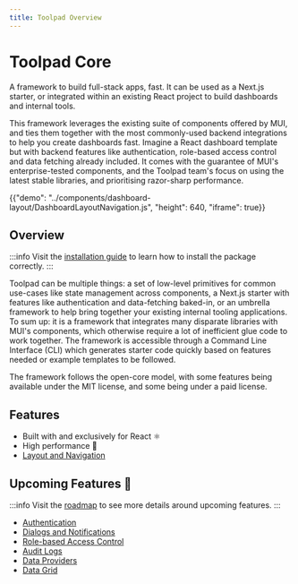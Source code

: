 ```yaml
---
title: Toolpad Overview
---
```


# Toolpad Core

<p class="description">A framework to build full-stack apps, fast. It can be used as a Next.js starter, or integrated within an existing React project to build dashboards and internal tools. </p>

This framework leverages the existing suite of components offered by MUI, and ties them together with the most commonly-used backend integrations to help you create dashboards fast. Imagine a React dashboard template but with backend features like authentication, role-based access control and data fetching already included. It comes with the guarantee of MUI's enterprise-tested components, and the Toolpad team's focus on using the latest stable libraries, and prioritising razor-sharp performance.

{{"demo": "../components/dashboard-layout/DashboardLayoutNavigation.js", "height": 640, "iframe": true}}

## Overview

:::info
Visit the [installation guide](/toolpad/core/installation/) to learn how to install the package correctly.
:::

Toolpad can be multiple things: a set of low-level primitives for common use-cases like state management across components, a Next.js starter with features like authentication and data-fetching baked-in, or an umbrella framework to help bring together your existing internal tooling applications. To sum up: it is a framework that integrates many disparate libraries with MUI's components, which otherwise require a lot of inefficient glue code to work together. The framework is accessible through a Command Line Interface (CLI) which generates starter code quickly based on features needed or example templates to be followed.

The framework follows the open-core model, with some features being available under the MIT license, and some being under a paid license.

## Features

- Built with and exclusively for React ⚛️
- High performance 🚀
- [Layout and Navigation](/toolpad/core/react-dashboard-layout/)

## Upcoming Features 🚧

:::info
Visit the [roadmap](/toolpad/core/introduction/roadmap/) to see more details around upcoming features.
:::

- [Authentication](/)
- [Dialogs and Notifications](/)
- [Role-based Access Control](/)
- [Audit Logs](/)
- [Data Providers](/)
- [Data Grid](/)
